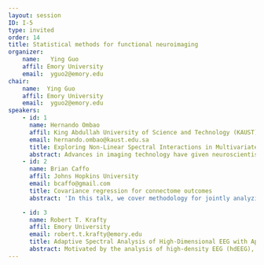 ```yaml
---
layout: session
ID: I-5
type: invited
order: 14
title: Statistical methods for functional neuroimaging 
organizer:
    name:   Ying Guo
    affil: Emory University      
    email:  yguo2@emory.edu
chair:
    name:  Ying Guo
    affil: Emory University      
    email:  yguo2@emory.edu
speakers:
    - id: 1
      name: Hernando Ombao
      affil: King Abdullah University of Science and Technology (KAUST)
      email: hernando.ombao@kaust.edu.sa
      title: Exploring Non-Linear Spectral Interactions in Multivariate Time Series
      abstract: Advances in imaging technology have given neuroscientists unprecedented access to examine various facets of how the brain “works”. Brain activity is complex. A full understanding of brain activity requires careful study of its multi-scale spatial-temporal organization (from neurons to regions of interest; and from transient events to long-term temporal dynamics). Motivated by these challenges, we will explore some characterizations of dependence between components of a multivariate time series and then apply these to the study of brain functional connectivity.  This is potentially interesting for brain scientists because functional brain networks are associated with cognitive function and mental and neurological diseases. There is no single measure of dependence that can capture all facets of brain connectivity. In this talk, we shall present some new models for exploring potential non-linear cross-frequency interactions. These interactions include the impact of phase of one oscillatory activity in one component on the amplitude of another oscillation. The proposed approach captures lead-lag relationships and hence can be used as a general framework for spectral causality.  This is joint work with Marco Pinto (KAUST and Oslo Metropolitan University).
    - id: 2
      name: Brian Caffo
      affil: Johns Hopkins University
      email: bcaffo@gmail.com
      title: Covariance regression for connectome outcomes
      abstract: 'In this talk, we cover methodology for jointly analyzing a collection of covariance or correlation matrices that depend on other variables. This covariance-as-an-outcome regression problem arises commonly in the study of brain imaging, where the covariance matrix in question is an estimate of functional or structural connectivity. Two main approaches to covariance regression exists: outer product models and joint diagonalization approaches. We investigate joint diagonalization approaches and discuss the benefits and costs of this solution. We distinguish between diagonalization approaches where the eigenvectors are selected in the absence of covariate information and those that chose the eigenvectors so that the result regression model holds best. The methods are applied to resting state functional magnetic resonance imaging data in a study of aphasia and potential interventions.'

    - id: 3
      name: Robert T. Krafty
      affil: Emory University
      email: robert.t.krafty@emory.edu  
      title: Adaptive Spectral Analysis of High-Dimensional EEG with Application to Monitoring Transcranial Magnetic Stimulation during Psychosis 
      abstract: Motivated by the analysis of high-density EEG (hdEEG), in this talk we discuss a nonparametric approach to spectral analysis of a high-dimensional multivariate nonstationary time. The procedure is based on a novel frequency-domain factor model that provides a flexible yet parsimonious representation of spectral matrices from a large number of simultaneously observed time series. Real and imaginary parts of the factor loading matrices are modeled independently using a prior that is formulated from the tensor product of penalized splines and multiplicative gamma process shrinkage priors, allowing for infinitely many factors with loadings increasingly shrunk towards zero as the column index increases. Formulated in a fully Bayesian framework, the time series is adaptively partitioned into approximately stationary segments, where both the number and location of partition points are assumed unknown. Stochastic approximation Monte Carlo (SAMC) techniques are used to accommodate the unknown number of segments, and a conditional Whittle likelihood-based Gibbs sampler is developed for efficient sampling within segments.  By averaging over the distribution of partitions, the proposed method can approximate both abrupt and slowly varying changes in spectral matrices.  The method is used to analyze hdEEG from a patient receiving transcranial magnetic stimulation (TMS) while hospitalized for a first-break psychotic episode. 
---
```

